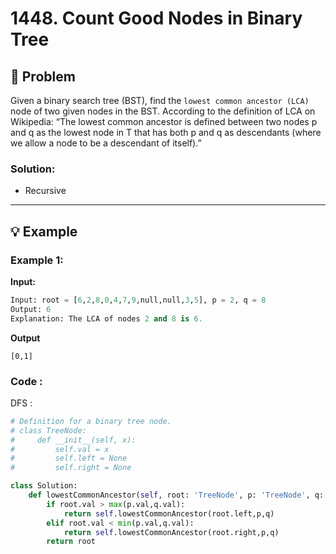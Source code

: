 # 1448. Count Good Nodes in Binary Tree

## 📝 Problem

Given a binary search tree (BST), find the `lowest common ancestor (LCA)` node of two given nodes in the BST. According to the definition of LCA on Wikipedia: “The lowest common ancestor is defined between two nodes p and q as the lowest node in T that has both p and q as descendants (where we allow a node to be a descendant of itself).”

### **Solution**:
- Recursive

---

## 💡 Example

### **Example 1**:


**Input:**
```python
Input: root = [6,2,8,0,4,7,9,null,null,3,5], p = 2, q = 8
Output: 6
Explanation: The LCA of nodes 2 and 8 is 6.
```
**Output**
```
[0,1]
```

### **Code** :
DFS :
````python
# Definition for a binary tree node.
# class TreeNode:
#     def __init__(self, x):
#         self.val = x
#         self.left = None
#         self.right = None

class Solution:
    def lowestCommonAncestor(self, root: 'TreeNode', p: 'TreeNode', q: 'TreeNode') -> 'TreeNode':
        if root.val > max(p.val,q.val):
            return self.lowestCommonAncestor(root.left,p,q)
        elif root.val < min(p.val,q.val):
            return self.lowestCommonAncestor(root.right,p,q)
        return root
`````